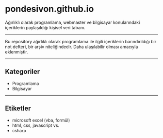 # pondesivon.github.io
Ağırlıklı olarak programlama, webmaster ve bilgisayar konularındaki içeriklerin paylaşıldığı kişisel veri tabanı.

---

Bu repository ağırlıklı olarak programlama ile ilgili içeriklerin barındırıldığı bir not defteri, bir arşiv niteliğindedir. Daha ulaşılabilir olması amacıyla eklenmiştir.

---

## Kategoriler
- Programlama
- Bilgisayar

---

## Etiketler
- microsoft excel (vba, formül)
- html, css, javascript vs.
- csharp
